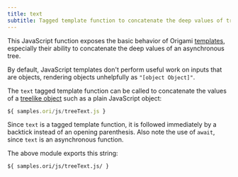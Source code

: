 ```yaml
---
title: text
subtitle: Tagged template function to concatenate the deep values of trees
---
```


This JavaScript function exposes the basic behavior of Origami [templates](/language/templates.html), especially their ability to concatenate the deep values of an asynchronous tree.

By default, JavaScript templates don't perform useful work on inputs that are objects, rendering objects unhelpfully as `"[object Object]"`.

The `text` tagged template function can be called to concatenate the values of a [treelike object](treelike.html) such as a plain JavaScript object:

```js
${ samples.ori/js/treeText.js }
```

Since `text` is a tagged template function, it is followed immediately by a backtick instead of an opening parenthesis. Also note the use of `await`, since `text` is an asynchronous function.

The above module exports this string:

```
${ samples.ori/js/treeText.js/ }

```
